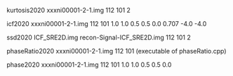 kurtosis2020 xxxni00001-2-1.img 112 101 2

icf2020 xxxni00001-2-1.img 112 101 1.0 1.0 0.5 0.5 0.0 0.707 -4.0 -4.0

ssd2020 ICF_SRE2D.img recon-Signal-ICF_SRE2D.img 112 101 2

phaseRatio2020 xxxni00001-2-1.img 112 101 (executable of phaseRatio.cpp)

phase2020 xxxni00001-2-1.img 112 101 1.0 1.0 0.5 0.5 0.0
